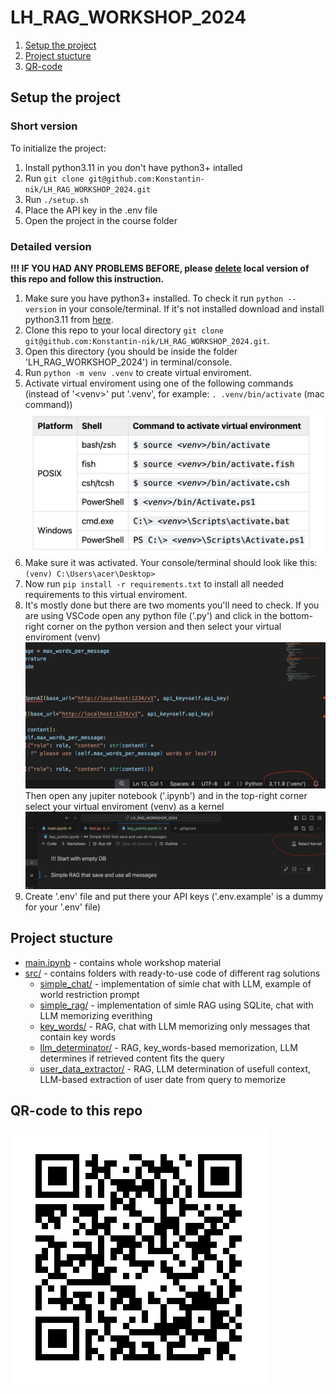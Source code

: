 # LH_RAG_WORKSHOP_2024

1. [Setup the project](#setup-the-project)
2. [Project stucture](#project-stucture)
3. [QR-code](#qr-code-to-this-repo)


## Setup the project 
 
### Short version

To initialize the project:

 1. Install python3.11 in you don't have python3+ intalled
 2. Run `git clone git@github.com:Konstantin-nik/LH_RAG_WORKSHOP_2024.git`
 3. Run `./setup.sh`
 4. Place the API key in the .env file
 5. Open the project in the course folder


 ### Detailed version

 **!!! IF YOU HAD ANY PROBLEMS BEFORE, please <u>delete</u> local version of this repo and follow this instruction.**

 1. Make sure you have python3+ installed. To check it run `python --version` in your console/terminal.
 If it's not installed download and install python3.11 from [here](https://www.python.org/downloads/).
 2. Clone this repo to your local directory `git clone git@github.com:Konstantin-nik/LH_RAG_WORKSHOP_2024.git`.
 3. Open this directory (you should be inside the folder 'LH_RAG_WORKSHOP_2024') in terminal/console.
 4. Run `python -m venv .venv` to create virtual enviroment.
 5. Activate virtual enviroment using one of the following commands (instead of '\<venv\>' put '.venv', for example: `. .venv/bin/activate` (mac command))
 ![alt text](img/image.png)
 6. Make sure it was activated. Your console/terminal should look like this: `(venv) C:\Users\acer\Desktop>`
 7. Now run `pip install -r requirements.txt` to install all needed requirements to this virtual enviroment.
 8. It's mostly done but there are two moments you'll need to check. 
 If you are using VSCode open any python file ('.py') and click in the bottom-right corner on the python version and then select your virtual enviroment (venv) ![alt text](img/telegram-cloud-photo-size-2-5465647820817163602-y.jpg)
 Then open any jupiter notebook ('.ipynb') and in the top-right corner select your virtual enviroment (venv) as a kernel ![alt text](img/telegram-cloud-photo-size-2-5465647820817163604-y.jpg)
 9. Create '.env' file and put there your API keys ('.env.example' is a dummy for your '.env' file)


## Project stucture

 - [main.ipynb](main.ipynb) - contains whole workshop material
 - [src/](src/) - contains folders with ready-to-use code of different rag solutions
    - [simple_chat/](src/0.%20simple_chat/) - implementation of simle chat with LLM, example of world restriction prompt
    - [simple_rag/](src/1.%20simple_rag/) - implementation of simle RAG using SQLite, chat with LLM memorizing everithing
    - [key_words/](src/2.%20key_words/) - RAG, chat with LLM memorizing only messages that contain key words
    - [llm_determinator/](src/3.%20llm_determinator/) - RAG, key_words-based memorization, LLM determines if retrieved content fits the query
    - [user_data_extractor/](src/4.%20user_data_extractor/) - RAG, LLM determination of usefull context, LLM-based extraction of user date from query to memorize  

## QR-code to this repo
![alt text](img/qrcodee.png)